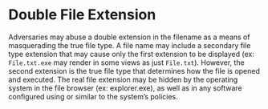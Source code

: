 # Double File Extension

Adversaries may abuse a double extension in the filename as a means of masquerading the true file type. A file name may include a secondary file type extension that may cause only the first extension to be displayed (ex: `File.txt.exe` may render in some views as just `File.txt`). However, the second extension is the true file type that determines how the file is opened and executed. The real file extension may be hidden by the operating system in the file browser (ex: explorer.exe), as well as in any software configured using or similar to the system’s policies.